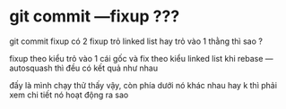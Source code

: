 # git commit —fixup ???

git commit fixup có 2 fixup trỏ linked list hay trỏ vào 1 thằng thì sao ?

fixup theo kiểu trỏ vào 1 cái gốc và fix theo kiểu linked list khi rebase —autosquash thì đều có kết quả như nhau

đấy là mình chạy thử thấy vậy, còn phía dưới nó khác nhau hay k thì phải xem chi tiết nó hoạt động ra sao